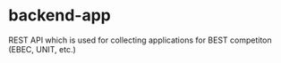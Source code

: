 # backend-app
REST API which is used for collecting applications for BEST competiton (EBEC, UNIT, etc.)
